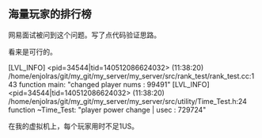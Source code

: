 ## 海量玩家的排行榜
网易面试被问到这个问题。写了点代码验证思路。

看来是可行的。

[LVL_INFO] <pid=34544|tid=140512086624032> (11:38:20) /home/enjolras/git/my_git/my_server/my_server/src/rank_test/rank_test.cc:143 function main: "changed player nums : 99491"
[LVL_INFO] <pid=34544|tid=140512086624032> (11:38:20) /home/enjolras/git/my_git/my_server/my_server/src/utility/Time_Test.h:24 function ~Time_Test: "player power change | usec : 729724"

在我的虚拟机上，每个玩家用时不足1US。
